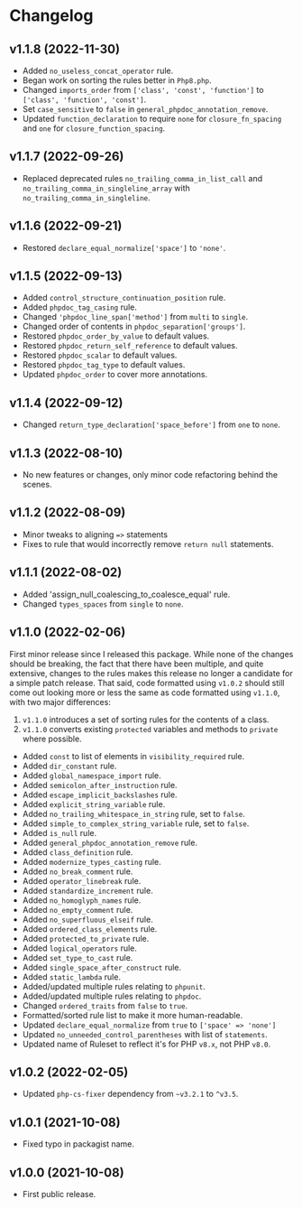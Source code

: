# Changelog

## v1.1.8 (2022-11-30)

- Added `no_useless_concat_operator` rule.
- Began work on sorting the rules better in `Php8.php`.
- Changed `imports_order` from `['class', 'const', 'function']` to `['class', 'function', 'const']`.
- Set `case_sensitive` to `false` in `general_phpdoc_annotation_remove`.
- Updated `function_declaration` to require `none` for `closure_fn_spacing` and `one` for `closure_function_spacing`.

## v1.1.7 (2022-09-26)

- Replaced deprecated rules `no_trailing_comma_in_list_call` and `no_trailing_comma_in_singleline_array`
  with `no_trailing_comma_in_singleline`.

## v1.1.6 (2022-09-21)

- Restored `declare_equal_normalize['space']` to `'none'`.

## v1.1.5 (2022-09-13)

- Added `control_structure_continuation_position` rule.
- Added `phpdoc_tag_casing` rule.
- Changed `'phpdoc_line_span['method']` from `multi` to `single`.
- Changed order of contents in `phpdoc_separation['groups']`.
- Restored `phpdoc_order_by_value` to default values.
- Restored `phpdoc_return_self_reference` to default values.
- Restored `phpdoc_scalar` to default values.
- Restored `phpdoc_tag_type` to default values.
- Updated `phpdoc_order` to cover more annotations.

## v1.1.4 (2022-09-12)

- Changed `return_type_declaration['space_before']` from `one` to `none`.

## v1.1.3 (2022-08-10)

- No new features or changes, only minor code refactoring behind the scenes.

## v1.1.2 (2022-08-09)

- Minor tweaks to aligning `=>` statements
- Fixes to rule that would incorrectly remove `return null` statements.

## v1.1.1 (2022-08-02)

- Added 'assign_null_coalescing_to_coalesce_equal' rule.
- Changed `types_spaces` from `single` to `none`.

## v1.1.0 (2022-02-06)

First minor release since I released this package. While none of the changes should be breaking, the fact that there
have been multiple, and quite extensive,
changes to the rules makes this release no longer a candidate for a simple patch release. That said, code formatted
using `v1.0.2` should still come out looking
more or less the same as code formatted using `v1.1.0`, with two major differences:

1. `v1.1.0` introduces a set of sorting rules for the contents of a class.
2. `v1.1.0` converts existing `protected` variables and methods to `private` where possible.

- Added `const` to list of elements in `visibility_required` rule.
- Added `dir_constant` rule.
- Added `global_namespace_import` rule.
- Added `semicolon_after_instruction` rule.
- Added `escape_implicit_backslashes` rule.
- Added `explicit_string_variable` rule.
- Added `no_trailing_whitespace_in_string` rule, set to `false`.
- Added `simple_to_complex_string_variable` rule, set to `false`.
- Added `is_null` rule.
- Added `general_phpdoc_annotation_remove` rule.
- Added `class_definition` rule.
- Added `modernize_types_casting` rule.
- Added `no_break_comment` rule.
- Added `operator_linebreak` rule.
- Added `standardize_increment` rule.
- Added `no_homoglyph_names` rule.
- Added `no_empty_comment` rule.
- Added `no_superfluous_elseif` rule.
- Added `ordered_class_elements` rule.
- Added `protected_to_private` rule.
- Added `logical_operators` rule.
- Added `set_type_to_cast` rule.
- Added `single_space_after_construct` rule.
- Added `static_lambda` rule.
- Added/updated multiple rules relating to `phpunit`.
- Added/updated multiple rules relating to `phpdoc`.
- Changed `ordered_traits` from `false` to `true`.
- Formatted/sorted rule list to make it more human-readable.
- Updated `declare_equal_normalize` from `true` to `['space' => 'none']`
- Updated `no_unneeded_control_parentheses` with list of `statements`.
- Updated name of Ruleset to reflect it's for PHP `v8.x`, not PHP `v8.0`.

## v1.0.2 (2022-02-05)

- Updated `php-cs-fixer` dependency from `~v3.2.1` to `^v3.5`.

## v1.0.1 (2021-10-08)

- Fixed typo in packagist name.

## v1.0.0 (2021-10-08)

- First public release.
